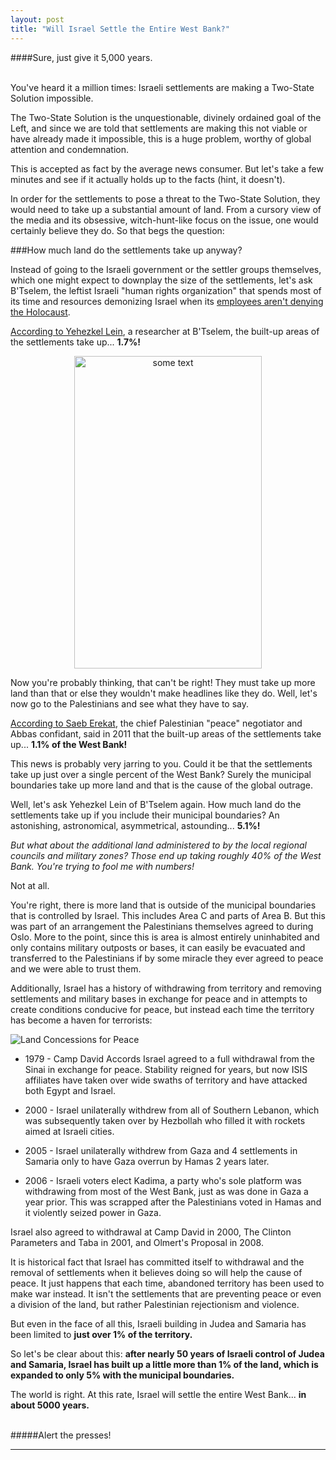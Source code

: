 ```yaml
---
layout: post
title: "Will Israel Settle the Entire West Bank?"
---
```


####Sure, just give it 5,000 years. <br/><br/>

You've heard it a million times: Israeli settlements are making a Two-State Solution impossible.

The Two-State Solution is the unquestionable, divinely ordained goal of the Left, and since we are told that settlements are making this not viable or have already made it impossible, this is a huge problem, worthy of global attention and condemnation.

This is accepted as fact by the average news consumer. But let's take a few minutes and see if it actually holds up to the facts (hint, it doesn't).

In order for the settlements to pose a threat to the Two-State Solution, they would need to take up a substantial amount of land. From a cursory view of the media and its obsessive, witch-hunt-like focus on the issue, one would certainly believe they do. So that begs the question:

###How much land do the settlements take up anyway?

Instead of going to the Israeli government or the settler groups themselves, which one might expect to downplay the size of the settlements, let's ask B'Tselem, the leftist Israeli "human rights organization" that spends most of its time and resources demonizing Israel when its [employees aren't denying the Holocaust](http://www.algemeiner.com/2014/10/05/israeli-human-rights-group-btselem-admits-holocaust-denier-in-ranks-video/).

[According to Yehezkel Lein](http://www.thirdworldtraveler.com/Israel/Israeli_Settlements.html), a researcher at B'Tselem, the built-up areas of the settlements take up... **1.7%!**

<center><IMG SRC="http://www.mappery.com/maps/Jewish-Settlements-in-West-Bank-Map.jpg" ALT="some text" WIDTH=300 HEIGHT=500></center>

Now you're probably thinking, that can't be right! They must take up more land than that or else they wouldn't make headlines like they do. Well, let's now go to the Palestinians and see what they have to say.

[According to Saeb Erekat](http://www.haaretz.com/news/diplomacy-defense/erekat-olmert-offered-palestinians-territorial-equivalent-of-west-bank-1.393484), the chief Palestinian "peace" negotiator and Abbas confidant, said in 2011 that the built-up areas of the settlements take up... **1.1% of the West Bank!**

This news is probably very jarring to you. Could it be that the settlements take up just over a single percent of the West Bank? Surely the municipal boundaries take up more land and that is the cause of the global outrage.

Well, let's ask Yehezkel Lein of B'Tselem again. How much land do the settlements take up if you include their municipal boundaries? An astonishing, astronomical, asymmetrical, astounding... **5.1%!**

*But what about the additional land administered to by the local regional councils and military zones? Those end up taking roughly 40% of the West Bank. You're trying to fool me with numbers!*

Not at all.

You're right, there is more land that is outside of the municipal boundaries that is controlled by Israel. This includes Area C and parts of Area B. But this was part of an arrangement the Palestinians themselves agreed to during Oslo. More to the point, since this is area is almost entirely uninhabited and only contains military outposts or bases, it can easily be evacuated and transferred to the Palestinians if by some miracle they ever agreed to peace and we were able to trust them.

Additionally, Israel has a history of withdrawing from territory and removing settlements and military bases in exchange for peace and in attempts to create conditions conducive for peace, but instead each time the territory has become a haven for terrorists:

![Land Concessions for Peace](https://i.imgur.com/pnfRR3h.jpg)

* 1979 - Camp David Accords Israel agreed to a full withdrawal from the Sinai in exchange for peace. Stability reigned for years, but now ISIS affiliates have taken over wide swaths of territory and have attacked both Egypt and Israel.

* 2000 - Israel unilaterally withdrew from all of Southern Lebanon, which was subsequently taken over by Hezbollah who filled it with rockets aimed at Israeli cities.

* 2005 - Israel unilaterally withdrew from Gaza and 4 settlements in Samaria only to have Gaza overrun by Hamas 2 years later.

* 2006 - Israeli voters elect Kadima, a party who's sole platform was withdrawing from most of the West Bank, just as was done in Gaza a year prior. This was scrapped after the Palestinians voted in Hamas and it violently seized power in Gaza.

Israel also agreed to withdrawal at Camp David in 2000, The Clinton Parameters and Taba in 2001, and Olmert's Proposal in 2008. 

It is historical fact that Israel has committed itself to withdrawal and the removal of settlements when it believes doing so will help the cause of peace. It just happens that each time, abandoned territory has been used to make war instead. It isn't the settlements that are preventing peace or even a division of the land, but rather Palestinian rejectionism and violence.

But even in the face of all this, Israeli building in Judea and Samaria has been limited to **just over 1% of the territory.**

So let's be clear about this: **after nearly 50 years of Israeli control of Judea and Samaria, Israel has built up a little more than 1% of the land, which is expanded to only 5% with the municipal boundaries.**

The world is right. At this rate, Israel will settle the entire West Bank... **in about 5000 years.**

<br>
#####Alert the presses!

<br>

____
